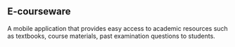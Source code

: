 ## E-courseware

A mobile application that provides easy access to academic resources such as textbooks, course materials, past examination questions to students.
